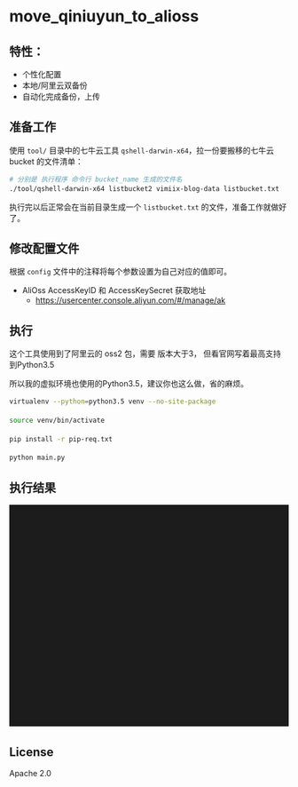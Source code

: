 # move_qiniuyun_to_alioss

## 特性：

- 个性化配置
- 本地/阿里云双备份
- 自动化完成备份，上传

## 准备工作

使用 `tool/` 目录中的七牛云工具 `qshell-darwin-x64`，拉一份要搬移的七牛云 bucket 的文件清单：

```bash
# 分别是 执行程序 命令行 bucket_name 生成的文件名
./tool/qshell-darwin-x64 listbucket2 vimiix-blog-data listbucket.txt
```

执行完以后正常会在当前目录生成一个 `listbucket.txt` 的文件，准备工作就做好了。

## 修改配置文件

根据 `config` 文件中的注释将每个参数设置为自己对应的值即可。

- AliOss AccessKeyID 和 AccessKeySecret 获取地址
    - https://usercenter.console.aliyun.com/#/manage/ak

## 执行

这个工具使用到了阿里云的 oss2 包，需要 版本大于3， 但看官网写着最高支持到Python3.5

所以我的虚拟环境也使用的Python3.5，建议你也这么做，省的麻烦。

```bash
virtualenv --python=python3.5 venv --no-site-package

source venv/bin/activate

pip install -r pip-req.txt

python main.py
```

## 执行结果

![](./static/result.svg)

## License

Apache 2.0
